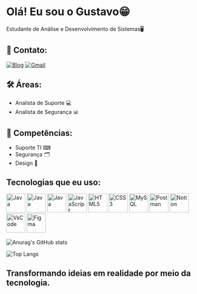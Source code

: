 # Olá! Eu sou o Gustavo😁
Estudante de Análise e Desenvolvimento de Sistemas🖥️ 

## 📒 Contato:

[![Blog](https://img.shields.io/badge/LinkedIn-0077B5?style=for-the-badge&logo=linkedin&logoColor=white)](https://www.linkedin.com/in/gustavo-h-pires-393812260/)
[![Gmail](https://img.shields.io/badge/Gmail-333333?style=for-the-badge&logo=gmail&logoColor=red)](mailto:gustavo.henriquegpires@gmail.com)

## 🛠️ Áreas:
* Analista de Suporte 💻
* Analista de Segurança 📊

## 💼 Competências:
* Suporte TI ⌨
* Segurança 🗂️
* Design 🎨
  
## Tecnologias que eu uso:

<p>
  
  <img src="https://cdn.jsdelivr.net/gh/devicons/devicon@latest/icons/python/python-original-wordmark.svg" alt="Java" width="50" height="50" />  
  <img src="https://cdn.jsdelivr.net/gh/devicons/devicon@latest/icons/kalilinux/kalilinux-original.svg" alt="Java" width="50" height="50" />     
  <img src="https://cdn.jsdelivr.net/gh/devicons/devicon/icons/java/java-original.svg" alt="Java" width="50" height="50"/>
  <img src="https://cdn.jsdelivr.net/gh/devicons/devicon/icons/javascript/javascript-original.svg" alt="JavaScript" width="50" height="50"/>
  <img src="https://cdn.jsdelivr.net/gh/devicons/devicon/icons/html5/html5-original.svg" alt="HTML5" width="50" height="50"/>
  <img src="https://cdn.jsdelivr.net/gh/devicons/devicon/icons/css3/css3-original.svg" alt="CSS3" width="50" height="50"/>
  <img src="https://cdn.jsdelivr.net/gh/devicons/devicon@latest/icons/mysql/mysql-original.svg" alt="MySQL" width="50" height="50"/>
  <img src="https://cdn.jsdelivr.net/gh/devicons/devicon@latest/icons/postman/postman-original.svg" alt="Postman" width="50" height="50"/>
  <img src="https://cdn.jsdelivr.net/gh/devicons/devicon@latest/icons/notion/notion-original.svg" alt="Notion" width="50" height="50"/>
  <img src="https://cdn.jsdelivr.net/gh/devicons/devicon@latest/icons/vscode/vscode-original.svg" alt="VsCode" width="50" height="50"/>
  <img src="https://cdn.jsdelivr.net/gh/devicons/devicon@latest/icons/figma/figma-original.svg" alt="Figma" width="50" height="50"/>
  
</p>
        

![Anurag's GitHub stats](https://github-readme-stats.vercel.app/api?username=guustavohgp&show_icons=true&theme=radical)

![Top Langs](https://github-readme-stats.vercel.app/api/top-langs/?username=guustavohgp&layout=compact&theme=dark&bg_color=000000&text_color=ffffff&cache_seconds=60)


## Transformando ideias em realidade por meio da tecnologia.

